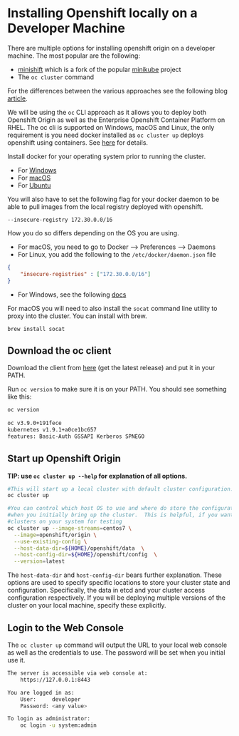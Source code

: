 # Installing Openshift locally on a Developer Machine #

There are multiple options for installing openshift origin on a developer machine.  The most popular are the following:

* [minishift](https://github.com/minishift/minishift) which is a fork of the popular [minikube](https://github.com/kubernetes/minikube) project
* The `oc cluster` command 

For the differences between the various approaches see the following blog [article](https://www.redhat.com/en/blog/five-openshift-development-environments-five-minutes).

We will be using the `oc` CLI approach as it allows you to deploy both Openshift Origin as well as the Enterprise Openshift Container Platform on RHEL.  The oc cli is supported on Windows, macOS and Linux, the only requirement is you need docker installed as `oc cluster up` deploys openshift using containers.  See [here](https://github.com/openshift/origin/blob/master/docs/cluster_up_down.md) for details.

Install docker for your operating system prior to running the cluster.

* For [Windows](https://docs.docker.com/docker-for-windows/install/)
* For [macOS](https://docs.docker.com/docker-for-mac/install/)
* For [Ubuntu](https://docs.docker.com/engine/installation/linux/docker-ce/ubuntu/#docker-ee-customers)

You will also have to set the following flag for your docker daemon to be able to pull images from the local registry deployed with openshift.

`--insecure-registry 172.30.0.0/16`

How you do so differs depending on the OS you are using.

* For macOS, you need to go to Docker --> Preferences --> Daemons
* For Linux, you add the following to the `/etc/docker/daemon.json` file

```json
{
    "insecure-registries" : ["172.30.0.0/16"]
}
```
* For Windows, see the following [docs](https://docs.microsoft.com/en-us/virtualization/windowscontainers/manage-docker/configure-docker-daemon)

For macOS you will need to also install the `socat` command line utility to proxy into the cluster.  You can install with brew.

`brew install socat`

## Download the oc client ##

Download the client from [here](https://github.com/openshift/origin/releases) (get the latest release) and put it in your PATH.

Run `oc version` to make sure it is on your PATH.  You should see something like this:

```sh
oc version
  
oc v3.9.0+191fece
kubernetes v1.9.1+a0ce1bc657
features: Basic-Auth GSSAPI Kerberos SPNEGO
```

## Start up Openshift Origin ##

**TIP:  use `oc cluster up --help` for explanation of all options.**

```sh
#This will start up a local cluster with default cluster configuration.
oc cluster up

#You can control which host OS to use and where do store the configuration
#when you initially bring up the cluster.  This is helpful, if you want multiple
#clusters on your system for testing
oc cluster up --image-streams=centos7 \
  --image=openshift/origin \
  --use-existing-config \
  --host-data-dir=${HOME}/openshift/data  \
  --host-config-dir=${HOME}/openshift/config  \
  --version=latest
```

The `host-data-dir` and `host-config-dir` bears further explanation.  These options are used to specify specific locations to store your cluster state and configuration.  Specifically, the data in etcd and your cluster access configuration respectively.  If you will be deploying multiple versions of the cluster on your local machine, specify these explicitly.

## Login to the Web Console ##

The `oc cluster up` command will output the URL to your local web console as well as the credentials to use.  The password will be set when you initial use it.

```sh
The server is accessible via web console at:
    https://127.0.0.1:8443

You are logged in as:
    User:     developer
    Password: <any value>

To login as administrator:
    oc login -u system:admin
```






